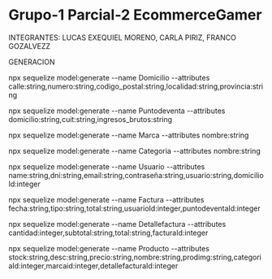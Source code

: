 # Grupo-1 Parcial-2 EcommerceGamer
INTEGRANTES: LUCAS EXEQUIEL MORENO, CARLA PIRIZ, FRANCO GOZALVEZZ

GENERACION

npx sequelize model:generate --name Domicilio --attributes calle:string,numero:string,codigo_postal:string,localidad:string,provincia:string

npx sequelize model:generate --name Puntodeventa --attributes domicilio:string,cuit:string,ingresos_brutos:string

npx sequelize model:generate --name Marca --attributes nombre:string

npx sequelize model:generate --name Categoria --attributes nombre:string

npx sequelize model:generate --name Usuario --attributes name:string,dni:string,email:string,contraseña:string,usuario:string,domicilioId:integer

npx sequelize model:generate --name Factura --attributes fecha:string,tipo:string,total:string,usuarioId:integer,puntodeventaId:integer

npx sequelize model:generate --name Detallefactura --attributes cantidad:integer,subtotal:string,total:string,facturaId:integer

npx sequelize model:generate --name Producto --attributes stock:string,desc:string,precio:string,nombre:string,prodimg:string,categoriaId:integer,marcaid:integer,detallefacturaId:integer
